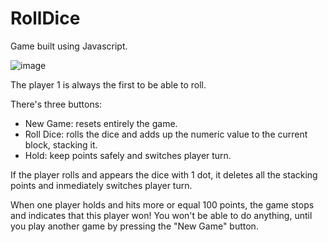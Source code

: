 # RollDice
Game built using Javascript.

![image](https://user-images.githubusercontent.com/22847110/113544838-53c0e080-95e9-11eb-8f35-0cd06bd772b2.png)

The player 1 is always the first to be able to roll.

There's three buttons:
  - New Game: resets entirely the game.
  - Roll Dice: rolls the dice and adds up the numeric value to the current block, stacking it.
  - Hold: keep points safely and switches player turn.

If the player rolls and appears the dice with 1 dot, it deletes all the stacking points and inmediately switches player turn.

When one player holds and hits more or equal 100 points, the game stops and indicates that this player won!
You won't be able to do anything, until you play another game by pressing the "New Game" button.
